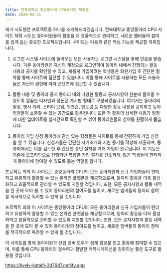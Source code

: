 ```yaml
---
title: 전북대학교 중앙동아리 CPU사이트 제작중 
date: 2024-03-31
---
```


제가 시도했던 프로젝트중 하나를 소개해드리겠습니다. 전북대학교 중앙동아리 CPU 사이트 제작 시도는 동아리원들의 활동을 더 효율적으로 관리하고, 새로운 멤버들의 참여를 쉽게 돕는 중요한 프로젝트입니다. 사이트는 다음과 같은 핵심 기능을 제공할 계획입니다.

<!--more-->

1. 로그인 시스템
사이트에 들어오는 모든 사용자는 로그인 시스템을 통해 인증을 받습니다. 기존 동아리원은 자신의 계정으로 로그인하여 동아리 내에서 진행되는 활동 내용과 공지를 확인할 수 있고, 새롭게 가입하려는 학생들은 회원가입 후 간단한 절차를 통해 사이트에 접근할 수 있습니다. 이를 통해 사이트를 사용하는 모든 사용자들은 자신의 권한에 따라 콘텐츠에 접근할 수 있습니다.

2. 활동 내용 및 동아리 공지
동아리 내의 다양한 활동과 공지사항이 한눈에 들어올 수 있도록 깔끔한 디자인과 정돈된 게시판 형태로 구성되었습니다. 여기서는 동아리의 일정, 행사 계획, 스터디 모임, 워크숍, 멘토링 등 다양한 활동 내용을 공지하고 동아리원들이 소통할 수 있는 공간으로 활용됩니다. 또한 각 활동의 상세한 내용과 일정에 대한 업데이트를 실시간으로 확인할 수 있어 동아리원들의 참여를 원활하게 돕습니다.

3. 동아리 가입 신청
동아리에 관심 있는 학생들은 사이트를 통해 간편하게 가입 신청을 할 수 있습니다. 신청자들은 간단한 자기소개와 지원 동기를 작성해 제출하며, 동아리에서는 이를 검토한 후 간단한 승인 절차를 거쳐 가입이 완료됩니다. 이 기능은 기존에 오프라인으로 진행되던 복잡한 가입 절차를 간소화해, 많은 학생들이 편리하게 동아리에 참여할 수 있도록 돕는 역할을 합니다.

프로젝트 의의
이 사이트는 중앙동아리 CPU의 모든 동아리원과 신규 가입자들이 편리하고 유용하게 활용할 수 있는 온라인 플랫폼을 제공함으로써, 동아리 활동을 더욱 활성화하고 효율적으로 관리할 수 있도록 지원할 것입니다. 또한, 모든 공지사항과 활동 내역을 한 곳에 모아 볼 수 있어 동아리원의 참여도를 높이고, 새로운 멤버들의 동아리 참여를 적극적으로 독려할 수 있게 될 것입니다.


프로젝트 의의
이 사이트는 중앙동아리 CPU의 모든 동아리원과 신규 가입자들이 편리하고 유용하게 활용할 수 있는 온라인 플랫폼을 제공함으로써, 동아리 활동을 더욱 활성화하고 효율적으로 관리할 수 있도록 지원할 것입니다. 또한, 모든 공지사항과 활동 내역을 한 곳에 모아 볼 수 있어 동아리원의 참여도를 높이고, 새로운 멤버들의 동아리 참여를 적극적으로 독려할 수 있게 될 것입니다.

이 사이트를 통해 동아리원과 신입 멤버 모두가 쉽게 정보를 얻고 활동에 참여할 수 있으며, 이를 통해 CPU 동아리의 결속력과 활발한 커뮤니케이션을 강화하는 좋은 도구로 활용될 것입니다.

https://lively-kataifi-3d76d7.netlify.app